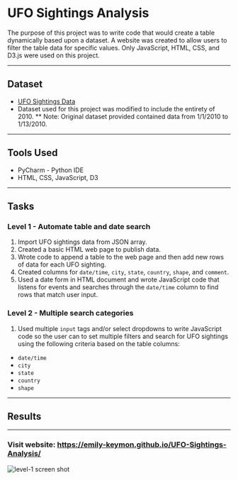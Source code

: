 # UFO Sightings Analysis

The purpose of this project was to write code that would create a table dynamically based upon a dataset. A website was created to allow users to filter the table data for specific values. Only JavaScript, HTML, CSS, and D3.js were used on this project.

---
## Dataset
* [UFO Sightings Data](UFO-level-1/static/js/data3.js)
* Dataset used for this project was modified to include the entirety of 2010.
** Note:  Original dataset provided contained data from 1/1/2010 to 1/13/2010. 

---
## Tools Used
* PyCharm - Python IDE
* HTML, CSS, JavaScript, D3

---
## Tasks
### Level 1 - Automate table and date search
1.  Import UFO sightings data from JSON array.
1.  Created a basic HTML web page to publish data.
2.  Wrote code to append a table to the web page and then add new rows of data for each UFO sighting.
3.  Created columns for `date/time`, `city`, `state`, `country`, `shape`, and `comment`.
4.  Used a date form in HTML document and wrote JavaScript code that listens for events and searches through the `date/time` column to find rows that match user input.

### Level 2 - Multiple search categories
1.  Used multiple `input` tags and/or select dropdowns to write JavaScript code so the user can to set multiple filters and search for UFO sightings using the following criteria based on the table columns:
  * `date/time`
  * `city`
  * `state`
  * `country`
  * `shape`
  
---
## Results
---
### Visit website:   https://emily-keymon.github.io/UFO-Sightings-Analysis/

![level-1 screen shot](https://user-images.githubusercontent.com/64673015/93277184-4cd69b80-f787-11ea-8600-e9b9f01f0c6e.PNG)




